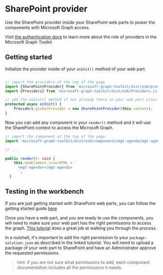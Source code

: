 # SharePoint provider

Use the SharePoint provider inside your SharePoint web parts to power the components with Microsoft Graph access.

Visit [the authentication docs](../providers.md) to learn more about the role of providers in the Microsoft Graph Toolkit

## Getting started

Initialize the provider inside of your `onInit()` method of your web part.

```ts

// import the providers at the top of the page
import {SharePointProvider} from 'microsoft-graph-toolkit/dist/es6/providers/SharePointProvider.js';
import {Providers} from 'microsoft-graph-toolkit/dist/es6/Providers.js';

// add the onInit() method if not already there in your web part class
protected async onInit() {
    Providers.globalProvider = new SharePointProvider(this.context);
}
```

Now you can add any component in your `render()` method and it will use the SharePoint context to access the Microsoft Graph. 

```ts
// import the component at the top of the page
import 'microsoft-graph-toolkit/dist/es6/components/mgt-agenda/mgt-agenda.js'

// ...

public render(): void {
    this.domElement.innerHTML = `
      <mgt-agenda></mgt-agenda>
      `;
  }
```

## Testing in the workbench

If you are just getting started with SharePoint web parts, you can follow the getting started guide [here](https://docs.microsoft.com/sharepoint/dev/spfx/web-parts/get-started/build-a-hello-world-web-part) 

Once you have a web part, and you are ready to use the components, you will need to make sure your web part has the right permissions to access the graph. [This tutorial](https://docs.microsoft.com/en-us/sharepoint/dev/spfx/use-aad-tutorial) does a great job at walking you through the process. 

In a nutshell, it's important to add the right permission to your `package-solution.json` as described in the linked tutorial. You will need to upload a package of your web part to SharePoint and have an Administrator approve the requested permissions. 

>hint: if you are not sure what permissions to add, each component documentation includes all the permissions it needs.